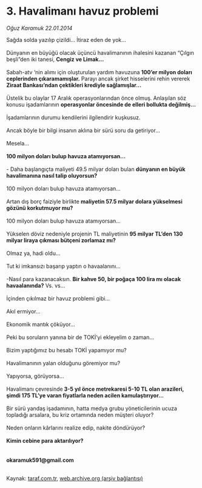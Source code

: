 # 3. Havalimanı havuz problemi

*Oğuz Karamuk 22.01.2014*

<div class="yazi">Sağda solda yazılıp çizildi... İtiraz eden de yok...<br/><br/>Dünyanın en büyüğü olacak üçüncü havalimanının ihalesini kazanan “Çılgın beşli”den iki tanesi, <b>Cengiz ve Limak...</b><br/><br/>Sabah-atv ‘nin alımı için oluşturulan yardım havuzuna <b>100’er milyon doları ceplerinden çıkaramamışlar.</b> Parayı ancak şirket hisselerini rehin vererek <b>Ziraat Bankası’ndan çektikleri krediyle sağlamışlar...</b><br/><br/>Üstelik bu olaylar 17 Aralık operasyonlarından önce olmuş. Anlaşılan söz konusu işadamlarının <b>operasyonlar öncesinde de elleri bollukta değilmiş...</b><br/><br/>İşadamlarının durumu kendilerini ilgilendirir kuşkusuz.<br/><br/>Ancak böyle bir bilgi insanın aklına bir sürü soru da getiriyor...<br/><br/>Mesela...<br/><br/><b>100 milyon doları bulup havuza atamıyorsan...</b><br/><br/>- Daha başlangıçta maliyeti 49.5 milyar doları bulan <b>dünyanın en büyük havalimanına nasıl talip oluyorsun?</b><br/><br/>100 milyon doları bulup havuza atamıyorsan...<br/><br/>Artan dış borç faiziyle birlikte <b>maliyetin 57.5 milyar dolara yükselmesi gözünü korkutmuyor mu?</b><br/><br/>100 milyon doları bulup havuza atamıyorsan...<br/><br/>Yükselen döviz nedeniyle projenin TL maliyetinin <b>95 milyar TL’den 130 milyar liraya çıkması bütçeni zorlamaz mı?</b><br/><br/>Olmaz ya, hadi oldu...<br/><br/>Tut ki imkansızı başarıp yaptın o havaalanını...<br/><br/>-Nasıl para kazanacaksın. <b>Bir kahve 50, bir poğaça 100 lira mı olacak havaalanında?</b> Vs. vs...<br/><br/>İçinden çıkılmaz bir havuz problemi gibi...<br/><br/>Akıl ermiyor...<br/><br/>Ekonomik mantık çöküyor...<br/><br/>Peki bu soruların yanına bir de TOKİ’yi ekleyelim o zaman...<br/><br/>Bizim yaptığımız bu hesabı TOKİ yapamıyor mu?<br/><br/>Havalimanının yalan olduğunu göremiyor mu?<br/><br/>Yapıyorsa, görüyorsa...<br/><br/>Havalimanı çevresinde<b> 3-5 yıl önce metrekaresi 5-10 TL olan arazileri, şimdi 175 TL’ye varan fiyatlarla neden acilen kamulaştırıyor...</b><br/><br/>Bir sürü yandaş işadamının, hatta medya grubu yöneticilerinin ucuza topladığı arsalara, bu kriz ortamında neden müşteri oluyor?<br/><br/>Neden onların kârlarını realize edip, nakite döndürüyor?<br/><br/><b>Kimin cebine para aktarılıyor?</b><br/><br/><br/><b>okaramuk591@gmail.com</b><br/><br/>
</div>

Kaynak: [taraf.com.tr](http://www.taraf.com.tr:80/oguz-karamuk/makale-3-havalimani-havuz-problemi.htm), [web.archive.org (arşiv bağlantısı)](http://web.archive.org/web/20140124001455/http://www.taraf.com.tr:80/oguz-karamuk/makale-3-havalimani-havuz-problemi.htm)

